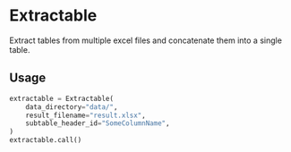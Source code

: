 # Extractable
Extract tables from multiple excel files and concatenate them into a single table.

## Usage

```python
extractable = Extractable(
    data_directory="data/",
    result_filename="result.xlsx",
    subtable_header_id="SomeColumnName",
)
extractable.call()
```